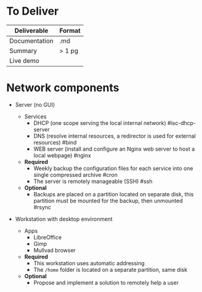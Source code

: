# To Deliver

| Deliverable   | Format  |
| ------------- | ------- |
| Documentation | .md     |
| Summary       | \> 1 pg |
| Live demo     |         |
# Network components

- Server (no GUI)
	- Services
	    - DHCP (one scope serving the local internal network) #isc-dhcp-server
	    - DNS (resolve internal resources, a redirector is used for external resources) #bind
	    - WEB server (install and configure an Nginx web server to host a local webpage) #nginx
	- **Required**
		- Weekly backup the configuration files for each service into one single compressed archive #cron
		- The server is remotely manageable (SSH) #ssh
	- **Optional**
		- Backups are placed on a partition located on separate disk, this partition must be mounted for the backup, then unmounted #rsync 

- Workstation with desktop environment
	- Apps
	    - LibreOffice
	    - Gimp
	    - Mullvad browser
    - **Required**
        - This workstation uses automatic addressing
        - The `/home` folder is located on a separate partition, same disk
    - **Optional**
        - Propose and implement a solution to remotely help a user